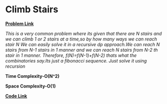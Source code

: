 # Climb Stairs
[**Problem Link**](https://github.com/dscnsec/DSC-NSEC-Algorithms/blob/master/3.%20Recursion/climb_stairs/climb_stairs.md)

*This is a very common problem where its given that there are N stairs and we can climb 1 or 2 stairs at a time,so by how many ways we can*
*reach stair N*
*We can easily solve it in a recursive dp approach.We can reach N stairs from N-1 stairs in 1 manner and we can reach N stairs from N-2 th stair in 1 manner. Therefore,*
*f(N)=f(N-1)+f(N-2) thats what the combinatories say.Its just a fibonacci sequence. Just solve it using recursion*

**Time Complexity-O(N^2)**

**Space Complexity-O(1)**

[**Code Link**](https://github.com/dscnsec/DSC-NSEC-Algorithms/blob/master/3.%20Recursion/climb_stairs/ClimbStairsArnab.java)
